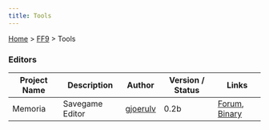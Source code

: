 ```yaml
---
title: Tools
---
```


[Home](../Main%20Page.md) > [FF9](../FF9.md) > Tools

### Editors

| Project Name | Description     | Author       | Version / Status | Links                 |
|--------------|-----------------|--------------|------------------|-----------------------|
| Memoria      | Savegame Editor | [gjoerulv][] | 0.2b             | [Forum][], [Binary][] |

  [gjoerulv]: http://forums.qhimm.com/index.php?action=profile;u=3668
  [Forum]: http://forums.qhimm.com/index.php?topic=11494.0
  [Binary]: http://www.mediafire.com/?aem1bvekxui37pb
